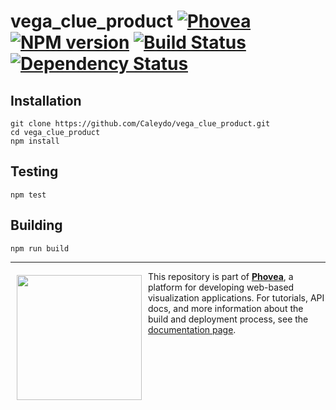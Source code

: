 vega_clue_product [![Phovea][phovea-image]][phovea-url] [![NPM version][npm-image]][npm-url] [![Build Status][travis-image]][travis-url] [![Dependency Status][daviddm-image]][daviddm-url]
=====================



Installation
------------

```
git clone https://github.com/Caleydo/vega_clue_product.git
cd vega_clue_product
npm install
```

Testing
-------

```
npm test
```

Building
--------

```
npm run build
```



***

<a href="https://caleydo.org"><img src="http://caleydo.org/assets/images/logos/caleydo.svg" align="left" width="200px" hspace="10" vspace="6"></a>
This repository is part of **[Phovea](http://phovea.caleydo.org/)**, a platform for developing web-based visualization applications. For tutorials, API docs, and more information about the build and deployment process, see the [documentation page](http://phovea.caleydo.org).


[phovea-image]: https://img.shields.io/badge/Phovea-Product-FABC15.svg
[phovea-url]: https://phovea.caleydo.org
[npm-image]: https://badge.fury.io/js/vega_clue_product.svg
[npm-url]: https://npmjs.org/package/vega_clue_product
[travis-image]: https://travis-ci.org/Caleydo/vega_clue_product.svg?branch=master
[travis-url]: https://travis-ci.org/Caleydo/vega_clue_product
[daviddm-image]: https://david-dm.org/Caleydo/vega_clue_product/status.svg
[daviddm-url]: https://david-dm.org/Caleydo/vega_clue_product
